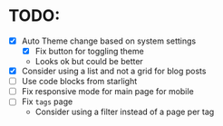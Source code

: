 # TODO:

- [x] Auto Theme change based on system settings
  - [x] Fix button for toggling theme
  - Looks ok but could be better
- [x] Consider using a list and not a grid for blog posts
- [ ] Use code blocks from starlight
- [ ] Fix responsive mode for main page for mobile
- [ ] Fix `tags` page
  - Consider using a filter instead of a page per tag
